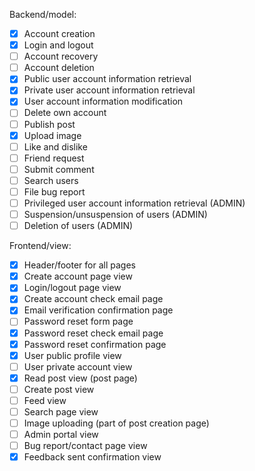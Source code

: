 
Backend/model:

- [x] Account creation
- [x] Login and logout
- [ ] Account recovery
- [ ] Account deletion
- [x] Public user account information retrieval
- [x] Private user account information retrieval
- [x] User account information modification
- [ ] Delete own account
- [ ] Publish post
- [x] Upload image
- [ ] Like and dislike
- [ ] Friend request
- [ ] Submit comment
- [ ] Search users
- [ ] File bug report
- [ ] Privileged user account information retrieval (ADMIN)
- [ ] Suspension/unsuspension of users (ADMIN)
- [ ] Deletion of users (ADMIN)

Frontend/view:

- [x] Header/footer for all pages
- [x] Create account page view
- [x] Login/logout page view
- [x] Create account check email page
- [x] Email verification confirmation page
- [ ] Password reset form page
- [x] Password reset check email page
- [x] Password reset confirmation page
- [x] User public profile view
- [ ] User private account view
- [x] Read post view (post page)
- [ ] Create post view
- [ ] Feed view
- [ ] Search page view
- [ ] Image uploading (part of post creation page)
- [ ] Admin portal view
- [ ] Bug report/contact page view
- [x] Feedback sent confirmation view
